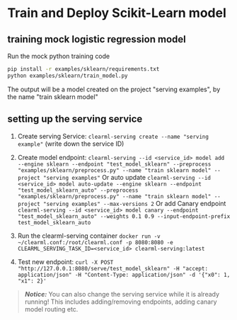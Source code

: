# Train and Deploy Scikit-Learn model

## training mock logistic regression model

Run the mock python training code
```bash
pip install -r examples/sklearn/requirements.txt 
python examples/sklearn/train_model.py
```

The output will be a model created on the project "serving examples", by the name "train sklearn model"

## setting up the serving service

1. Create serving Service: `clearml-serving create --name "serving example"` (write down the service ID)
2. Create model endpoint: 
`clearml-serving --id <service_id> model add --engine sklearn --endpoint "test_model_sklearn" --preprocess "examples/sklearn/preprocess.py" --name "train sklearn model" --project "serving examples"`
Or auto update 
`clearml-serving --id <service_id> model auto-update --engine sklearn --endpoint "test_model_sklearn_auto" --preprocess "examples/sklearn/preprocess.py" --name "train sklearn model" --project "serving examples" --max-versions 2`
Or add Canary endpoint
`clearml-serving --id <service_id> model canary --endpoint "test_model_sklearn_auto" --weights 0.1 0.9 --input-endpoint-prefix test_model_sklearn_auto`

4. Run the clearml-serving container `docker run -v ~/clearml.conf:/root/clearml.conf -p 8080:8080 -e CLEARML_SERVING_TASK_ID=<service_id> clearml-serving:latest`
5. Test new endpoint: `curl -X POST "http://127.0.0.1:8080/serve/test_model_sklearn" -H "accept: application/json" -H "Content-Type: application/json" -d '{"x0": 1, "x1": 2}'`

> **_Notice:_**  You can also change the serving service while it is already running!
This includes adding/removing endpoints, adding canary model routing etc.
